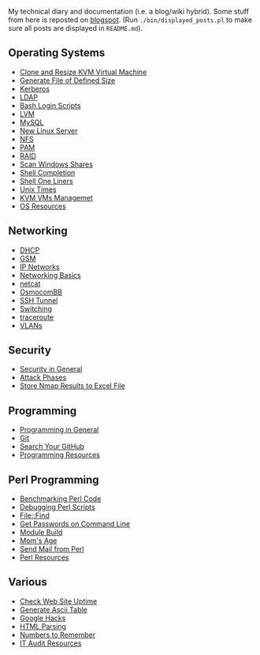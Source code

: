 My technical diary and documentation (i.e. a blog/wiki hybrid). Some stuff from here is reposted on [blogspot](http://jreisinger.blogspot.sk). (Run `./bin/displayed_posts.pl` to make sure all posts are displayed in `README.md`).

Operating Systems
-----------------

* [Clone and Resize KVM Virtual Machine](posts/clone-and-resize-kvm-virtual-machine.md)
* [Generate File of Defined Size](posts/gen_rand_file.md)
* [Kerberos](posts/kerberos.md)
* [LDAP](posts/ldap.md)
* [Bash Login Scripts](posts/login-scripts.md)
* [LVM](posts/lvm.md)
* [MySQL](posts/mysql.md)
* [New Linux Server](posts/new-linux-server.md)
* [NFS](posts/nfs.md)
* [PAM](posts/pam.md)
* [RAID](posts/raid.md)
* [Scan Windows Shares](posts/scan_win_shares.md)
* [Shell Completion](posts/shell-completion.md)
* [Shell One Liners](posts/shell-one-liners.md)
* [Unix Times](posts/unix-times.md)
* [KVM VMs Managemet](posts/vm-mngt.md)  
* [OS Resources](posts/os-resources.md)

Networking
----------

* [DHCP](posts/dhcp.md)
* [GSM](posts/gsm.md)
* [IP Networks](posts/ip-networks.md) 
* [Networking Basics](posts/01_net_basics.md) 
* [netcat](posts/netcat.md)
* [OsmocomBB](posts/osmocombb.md)
* [SSH Tunnel](posts/ssh-tunnel.md)
* [Switching](posts/02_switching.md)
* [traceroute](posts/traceroute-explained.md)
* [VLANs](posts/vlans.md)
 
Security 
--------

* [Security in General](posts/general-security.md)
* [Attack Phases](posts/attack-phases.md)
* [Store Nmap Results to Excel File](posts/nmap2excel.md)

Programming
-----------

* [Programming in General](posts/prog-general.md)  
* [Git](posts/git.md)
* [Search Your GitHub](posts/search-github.md)  
* [Programming Resources](posts/programming-resources.md)

Perl Programming
----------------

* [Benchmarking Perl Code](posts/benchmarking-perl-code.md)
* [Debugging Perl Scripts](posts/debugging-perl-scripts.md)
* [File::Find](posts/file-find.md)
* [Get Passwords on Command Line](posts/get-passwd.md)
* [Module Build](posts/module-build.md)
* [Mom's Age](posts/moms-age.md)
* [Send Mail from Perl](posts/send-mail-from-perl.md)  
* [Perl Resources](posts/perl-resources.md)

Various
-------

* [Check Web Site Uptime](posts/check-web-app.md)
* [Generate Ascii Table](posts/gen_ascii_table.md)
* [Google Hacks](posts/google-hacks.md)
* [HTML Parsing](posts/html-parsing.md)
* [Numbers to Remember](posts/numbers-to-remember.md)  
* [IT Audit Resources](posts/it-audit-resources.md)

